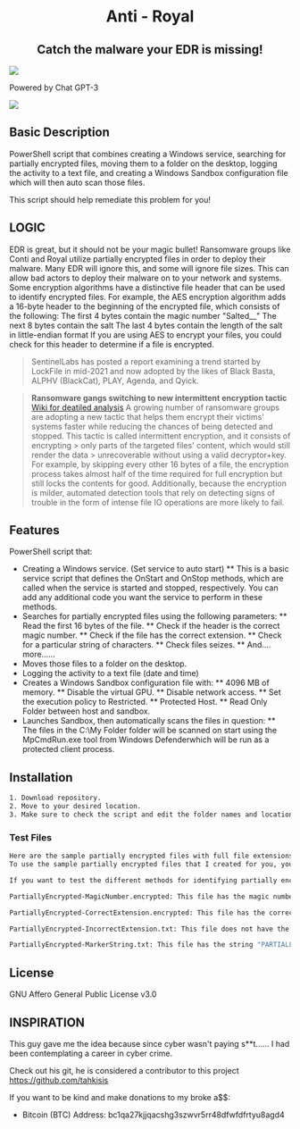 # <div align="center">Anti - Royal</div>
## <div align="center">Catch the malware your EDR is missing!</div>

![](https://github.com/shadowdevnotreal/anti_Royal/blob/main/Images/antiroyal.jpg)


Powered by Chat GPT-3

![](https://github.com/shadowdevnotreal/anti_Royal/blob/main/Images/chat%20GPT3.png)

## Basic Description
PowerShell script that combines creating a Windows service, searching for partially encrypted files, moving them to a folder on the desktop, logging the activity to a text file, and creating a Windows Sandbox configuration file which will then auto scan those files.

This script should help remediate this problem for you!

## LOGIC
EDR is great, but it should not be your magic bullet!
Ransomware groups like Conti and Royal utilize partially encrypted files in order to deploy their malware.
Many EDR will ignore this, and some will ignore file sizes.
This can allow bad actors to deploy their malware on to your network and systems.
Some encryption algorithms have a distinctive file header that can be used to identify encrypted files. For example, the AES encryption algorithm adds a 16-byte header to the beginning of the encrypted file, which consists of the following:
The first 4 bytes contain the magic number "Salted__"
The next 8 bytes contain the salt
The last 4 bytes contain the length of the salt in little-endian format
If you are using AES to encrypt your files, you could check for this header to determine if a file is encrypted.

> SentinelLabs has posted a report examining a trend started by LockFile in mid-2021 and now adopted by the likes of Black Basta, ALPHV (BlackCat), PLAY, Agenda, and Qyick.

> **Ransomware gangs switching to new intermittent encryption tactic**
[Wiki for deatiled analysis](https://github.com/shadowdevnotreal/anti_Royal/wiki)
A growing number of ransomware groups are adopting a new tactic that helps them encrypt their victims' systems faster while reducing the chances of being detected and stopped.
> This tactic is called intermittent encryption, and it consists of encrypting > only parts of the targeted files' content, which would still render the data > unrecoverable without using a valid decryptor+key.
> For example, by skipping every other 16 bytes of a file, the encryption process takes almost half of the time required for full encryption but still locks the contents for good.
> Additionally, because the encryption is milder, automated detection tools that rely on detecting signs of trouble in the form of intense file IO operations are more likely to fail.

## Features
PowerShell script that:
* Creating a Windows service. (Set service to auto start)
** This is a basic service script that defines the OnStart and OnStop methods, which are called when the service is started and stopped, respectively. You can add any additional code you want the service to perform in these methods.
* Searches for partially encrypted files using the following parameters:
** Read the first 16 bytes of the file.
** Check if the header is the correct magic number.
** Check if the file has the correct extension.
** Check for a particular string of characters.
** Check files seizes.
** And.... more......
* Moves those files to a folder on the desktop.
* Logging the activity to a text file (date and time)
* Creates a Windows Sandbox configuration file with:
** 4096 MB of memory.
** Disable the virtual GPU.
** Disable network access.
** Set the execution policy to Restricted.
** Protected Host.
** Read Only Folder between host and sandbox.
* Launches Sandbox, then automatically scans the files in question:
** The files in the C:\My Folder folder will be scanned on start using the MpCmdRun.exe tool from Windows Defenderwhich will be run as a protected client process.


## Installation

```sh
1. Download repository.
2. Move to your desired location.
3. Make sure to check the script and edit the folder names and locations. By default it wants to install on your desktop.
```

### Test Files
```sh
Here are the sample partially encrypted files with full file extensions:
To use the sample partially encrypted files that I created for you, you can copy them to the $directory specified in the script (e.g. C:\MyFiles) and then run the script. The script will search for partially encrypted files in the specified directory and move any that it finds to the My Folder directory on the desktop.

If you want to test the different methods for identifying partially encrypted files, you can rename the files to change their extension or modify their contents to match the criteria used by each method. For example, you could rename the file with the magic number header to have a different extension (e.g. .txt) or you could add the string "PARTIALLY ENCRYPTED" to the file with the correct extension.

PartiallyEncrypted-MagicNumber.encrypted: This file has the magic number header ("Salted__") and the correct file extension, so it will not be identified as a partially encrypted file using the first method.

PartiallyEncrypted-CorrectExtension.encrypted: This file has the correct file extension, but it does not have the magic number header, so it will be identified as a partially encrypted file using the first method.

PartiallyEncrypted-IncorrectExtension.txt: This file does not have the correct file extension, so it will be identified as a partially encrypted file using the second method.

PartiallyEncrypted-MarkerString.txt: This file has the string "PARTIALLY ENCRYPTED" in its contents, so it will be identified as a partially encrypted file using the third method.
```

## License
GNU Affero General Public License v3.0

## INSPIRATION
This guy gave me the idea because since cyber wasn't paying s**t...... I had been contemplating a career in cyber crime.

Check out his git, he is considered a contributor to this project
https://github.com/tahkisis

If you want to be kind and make donations to my broke a$$:
* Bitcoin (BTC) Address: bc1qa27kjjqacshg3szwvr5rr48dfwfdfrtyu8agd4
